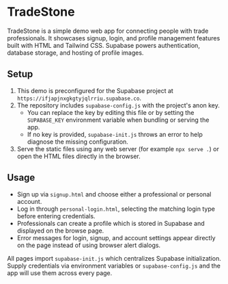 # TradeStone

TradeStone is a simple demo web app for connecting people with trade professionals.
It showcases signup, login, and profile management features built with HTML and Tailwind CSS.
Supabase powers authentication, database storage, and hosting of profile images.

## Setup

1. This demo is preconfigured for the Supabase project at `https://ifjapjnxgkgtyjqlrriu.supabase.co`.
2. The repository includes `supabase-config.js` with the project's anon key.
    - You can replace the key by editing this file or by setting the `SUPABASE_KEY` environment variable when bundling or serving the app.
    - If no key is provided, `supabase-init.js` throws an error to help diagnose the missing configuration.
3. Serve the static files using any web server (for example `npx serve .`) or open the HTML files directly in the browser.

## Usage

- Sign up via `signup.html` and choose either a professional or personal account.
- Log in through `personal-login.html`, selecting the matching login type before entering credentials.
- Professionals can create a profile which is stored in Supabase and displayed on the browse page.
- Error messages for login, signup, and account settings appear directly on the page instead of using browser alert dialogs.

All pages import `supabase-init.js` which centralizes Supabase initialization. Supply credentials via environment variables or `supabase-config.js` and the app will use them across every page.
